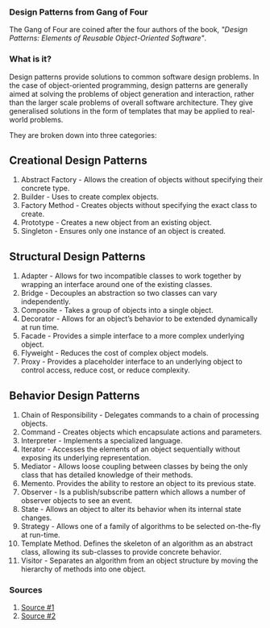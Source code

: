 ### Design Patterns from Gang of Four

The Gang of Four are coined after the four authors of the book, *"Design Patterns: Elements of Reusable Object-Oriented Software"*.

### What is it?

Design patterns provide solutions to common software design problems. In the case of object-oriented programming, design patterns are generally aimed at solving the problems of object generation and interaction, rather than the larger scale problems of overall software architecture. They give generalised solutions in the form of templates that may be applied to real-world problems.

They are broken down into three categories:

## Creational Design Patterns
1. Abstract Factory - Allows the creation of objects without specifying their concrete type.
2. Builder - Uses to create complex objects.
3. Factory Method - Creates objects without specifying the exact class to create.
4. Prototype - Creates a new object from an existing object.
5. Singleton - Ensures only one instance of an object is created.

## Structural Design Patterns
1. Adapter - Allows for two incompatible classes to work together by wrapping an interface around one of the existing classes.
2. Bridge - Decouples an abstraction so two classes can vary independently.
3. Composite - Takes a group of objects into a single object.
4. Decorator - Allows for an object’s behavior to be extended dynamically at run time.
5. Facade - Provides a simple interface to a more complex underlying object.
6. Flyweight - Reduces the cost of complex object models.
7. Proxy - Provides a placeholder interface to an underlying object to control access, reduce cost, or reduce complexity.

## Behavior Design Patterns
1. Chain of Responsibility - Delegates commands to a chain of processing objects.
2. Command - Creates objects which encapsulate actions and parameters.
3. Interpreter - Implements a specialized language.
4. Iterator - Accesses the elements of an object sequentially without exposing its underlying representation.
5. Mediator - Allows loose coupling between classes by being the only class that has detailed knowledge of their methods. 
6. Memento. Provides the ability to restore an object to its previous state.
7. Observer - Is a publish/subscribe pattern which allows a number of observer objects to see an event.
8. State - Allows an object to alter its behavior when its internal state changes.
9. Strategy - Allows one of a family of algorithms to be selected on-the-fly at run-time.
10. Template Method. Defines the skeleton of an algorithm as an abstract class, allowing its sub-classes to provide concrete behavior.
11. Visitor - Separates an algorithm from an object structure by moving the hierarchy of methods into one object.

### Sources

1. [Source #1](https://springframework.guru/gang-of-four-design-patterns/)
2. [Source #2](http://www.blackwasp.co.uk/gofpatterns.aspx)
